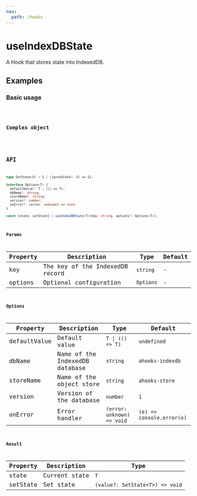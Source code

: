```yaml
---
nav:
  path: /hooks
---
```


# useIndexDBState

A Hook that stores state into IndexedDB.

## Examples

### Basic usage

<code src="./demo/demo1.tsx" />

### Complex object

<code src="./demo/demo2.tsx" />

## API

```typescript
type SetState<S> = S | ((prevState?: S) => S);

interface Options<T> {
  defaultValue?: T | (() => T);
  dbName?: string;
  storeName?: string;
  version?: number;
  onError?: (error: unknown) => void;
}

const [state, setState] = useIndexDBState<T>(key: string, options?: Options<T>);
```

### Params

| Property | Description | Type | Default |
|----------|-------------|------|---------|
| key | The key of the IndexedDB record | `string` | - |
| options | Optional configuration | `Options` | - |

### Options

| Property | Description | Type | Default |
|----------|-------------|------|---------|
| defaultValue | Default value | `T \| (() => T)` | `undefined` |
| dbName | Name of the IndexedDB database | `string` | `ahooks-indexdb` |
| storeName | Name of the object store | `string` | `ahooks-store` |
| version | Version of the database | `number` | `1` |
| onError | Error handler | `(error: unknown) => void` | `(e) => console.error(e)` |

### Result

| Property | Description | Type |
|----------|-------------|------|
| state | Current state | `T` |
| setState | Set state | `(value?: SetState<T>) => void` | 